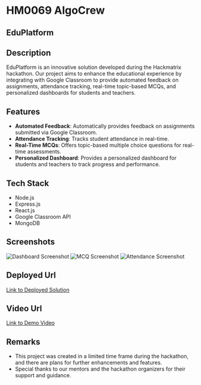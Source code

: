 # HM0069 AlgoCrew

## EduPlatform

## Description
EduPlatform is an innovative solution developed during the Hackmatrix hackathon. Our project aims to enhance the educational experience by integrating with Google Classroom to provide automated feedback on assignments, attendance tracking, real-time topic-based MCQs, and personalized dashboards for students and teachers.

## Features
- **Automated Feedback**: Automatically provides feedback on assignments submitted via Google Classroom.
- **Attendance Tracking**: Tracks student attendance in real-time.
- **Real-Time MCQs**: Offers topic-based multiple choice questions for real-time assessments.
- **Personalized Dashboard**: Provides a personalized dashboard for students and teachers to track progress and performance.

## Tech Stack
- Node.js
- Express.js
- React.js
- Google Classroom API
- MongoDB

## Screenshots
![Dashboard Screenshot](images/dashboard.png)
![MCQ Screenshot](images/mcq.png)
![Attendance Screenshot](images/attendance.png)

## Deployed Url
[Link to Deployed Solution](https://gfgpccoe.in)

## Video Url
[Link to Demo Video](https://video_url)

## Remarks
- This project was created in a limited time frame during the hackathon, and there are plans for further enhancements and features.
- Special thanks to our mentors and the hackathon organizers for their support and guidance.
